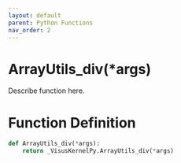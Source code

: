 ```yaml
---
layout: default
parent: Python Functions
nav_order: 2
---
```


# ArrayUtils_div(*args)

Describe function here.

# Function Definition

```python
def ArrayUtils_div(*args):
    return _VisusKernelPy.ArrayUtils_div(*args)
```